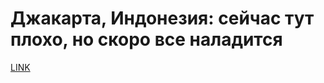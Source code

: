 # Джакарта, Индонезия: сейчас тут плохо, но скоро все наладится



[LINK](https://varlamov.ru/2232672.html)